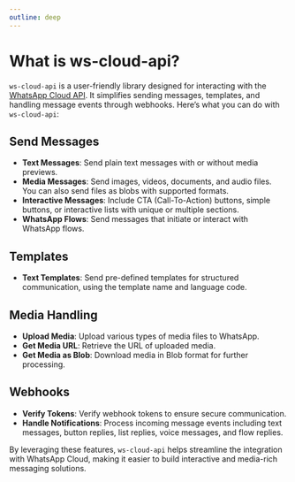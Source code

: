 ```yaml
---
outline: deep
---
```


# What is ws-cloud-api?

`ws-cloud-api` is a user-friendly library designed for interacting with the [WhatsApp Cloud API](https://developers.facebook.com/docs/whatsapp/cloud-api). It simplifies sending messages, templates, and handling message events through webhooks. Here’s what you can do with `ws-cloud-api`:

## Send Messages

- **Text Messages**: Send plain text messages with or without media previews.
- **Media Messages**: Send images, videos, documents, and audio files. You can also send files as blobs with supported formats.
- **Interactive Messages**: Include CTA (Call-To-Action) buttons, simple buttons, or interactive lists with unique or multiple sections.
- **WhatsApp Flows**: Send messages that initiate or interact with WhatsApp flows.

## Templates

- **Text Templates**: Send pre-defined templates for structured communication, using the template name and language code.

## Media Handling

- **Upload Media**: Upload various types of media files to WhatsApp.
- **Get Media URL**: Retrieve the URL of uploaded media.
- **Get Media as Blob**: Download media in Blob format for further processing.

## Webhooks

- **Verify Tokens**: Verify webhook tokens to ensure secure communication.
- **Handle Notifications**: Process incoming message events including text messages, button replies, list replies, voice messages, and flow replies.

By leveraging these features, `ws-cloud-api` helps streamline the integration with WhatsApp Cloud, making it easier to build interactive and media-rich messaging solutions.
